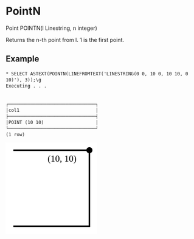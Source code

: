 # PointN #

Point POINTN(l Linestring, n integer)

Returns the n-th point from l. 1 is the first point.

## Example ##

    * SELECT ASTEXT(POINTN(LINEFROMTEXT('LINESTRING(0 0, 10 0, 10 10, 0 10)'), 3));\g
    Executing . . .


    ┌────────────────────────────────┐
    │col1                            │
    ├────────────────────────────────┤
    │POINT (10 10)                   │
    └────────────────────────────────┘
    (1 row)

![PointN](pointn.svg)
